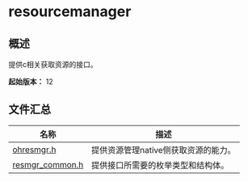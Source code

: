 # resourcemanager

<!--Kit: Localization Kit-->
<!--Subsystem: Global-->
<!--Owner: @liule_123-->
<!--Designer: @buda_wy-->
<!--Tester: @lpw_work-->
<!--Adviser: @Brilliantry_Rui-->

## 概述

提供c相关获取资源的接口。

**起始版本：** 12
## 文件汇总

| 名称 | 描述 |
| -- | -- |
| [ohresmgr.h](capi-ohresmgr-h.md) | 提供资源管理native侧获取资源的能力。 |
| [resmgr_common.h](capi-resmgr-common-h.md) | 提供接口所需要的枚举类型和结构体。 |
